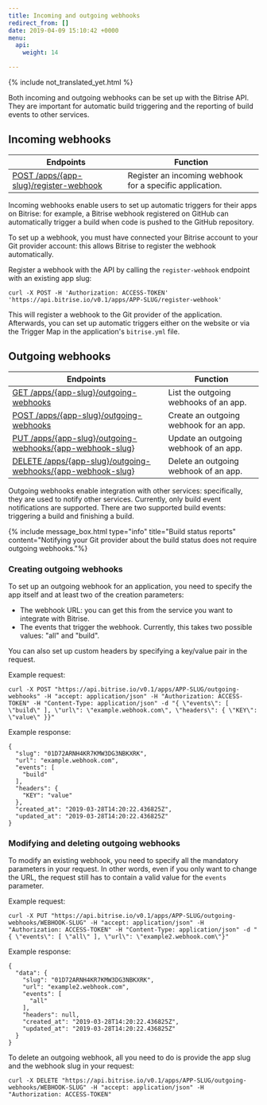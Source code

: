 ```yaml
---
title: Incoming and outgoing webhooks
redirect_from: []
date: 2019-04-09 15:10:42 +0000
menu:
  api:
    weight: 14

---
```

{% include not_translated_yet.html %}

Both incoming and outgoing webhooks can be set up with the Bitrise API. They are important for automatic build triggering and the reporting of build events to other services.

## Incoming webhooks

| Endpoints | Function |
| --- | --- |
| [POST /apps/{app-slug}/register-webhook](https://api-docs.bitrise.io/#/app-setup/app-webhook-create) | Register an incoming webhook for a specific application. |

Incoming webhooks enable users to set up automatic triggers for their apps on Bitrise: for example, a Bitrise webhook registered on GitHub can automatically trigger a build when code is pushed to the GitHub repository.

To set up a webhook, you must have connected your Bitrise account to your Git provider account: this allows Bitrise to register the webhook automatically.

Register a webhook with the API by calling the `register-webhook` endpoint with an existing app slug:

    curl -X POST -H 'Authorization: ACCESS-TOKEN' 'https://api.bitrise.io/v0.1/apps/APP-SLUG/register-webhook'

This will register a webhook to the Git provider of the application. Afterwards, you can set up automatic triggers either on the website or via the Trigger Map in the application's `bitrise.yml` file.

## Outgoing webhooks

| Endpoints | Function |
| --- | --- |
| [GET /apps/{app-slug}/outgoing-webhooks](https://api-docs.bitrise.io/#/outgoing-webhook/outgoing-webhook-list) | List the outgoing webhooks of an app. |
| [POST /apps/{app-slug}/outgoing-webhooks](https://api-docs.bitrise.io/#/outgoing-webhook/outgoing-webhook-create) | Create an outgoing webhook for an app. |
| [PUT /apps/{app-slug}/outgoing-webhooks/{app-webhook-slug}](https://api-docs.bitrise.io/#/outgoing-webhook/outgoing-webhook-update) | Update an outgoing webhook of an app. |
| [DELETE /apps/{app-slug}/outgoing-webhooks/{app-webhook-slug}](https://api-docs.bitrise.io/#/outgoing-webhook/outgoing-webhook-delete) | Delete an outgoing webhook of an app. |

Outgoing webhooks enable integration with other services: specifically, they are used to notify other services. Currently, only build event notifications are supported. There are two supported build events: triggering a build and finishing a build.

{% include message_box.html type="info" title="Build status reports" content="Notifying your Git provider about the build status does not require outgoing webhooks."%}

### Creating outgoing webhooks

To set up an outgoing webhook for an application, you need to specify the app itself and at least two of the creation parameters:

* The webhook URL: you can get this from the service you want to integrate with Bitrise.
* The events that trigger the webhook. Currently, this takes two possible values: "all" and "build".

You can also set up custom headers by specifying a key/value pair in the request.

Example request:

    curl -X POST "https://api.bitrise.io/v0.1/apps/APP-SLUG/outgoing-webhooks" -H "accept: application/json" -H "Authorization: ACCESS-TOKEN" -H "Content-Type: application/json" -d "{ \"events\": [ \"build\" ], \"url\": \"example.webhook.com\", \"headers\": { \"KEY\": \"value\" }}"

Example response:

    {
      "slug": "01D72ARNH4KR7KMW3DG3NBKXRK",
      "url": "example.webhook.com",
      "events": [
        "build"
      ],
      "headers": {
        "KEY": "value"
      },
      "created_at": "2019-03-28T14:20:22.436825Z",
      "updated_at": "2019-03-28T14:20:22.436825Z"
    }

### Modifying and deleting outgoing webhooks

To modify an existing webhook, you need to specify all the mandatory parameters in your request. In other words, even if you only want to change the URL, the request still has to contain a valid value for the `events` parameter.

Example request:

    curl -X PUT "https://api.bitrise.io/v0.1/apps/APP-SLUG/outgoing-webhooks/WEBHOOK-SLUG" -H "accept: application/json" -H "Authorization: ACCESS-TOKEN" -H "Content-Type: application/json" -d "{ \"events\": [ \"all\" ], \"url\": \"example2.webhook.com\"}"

Example response:

    {
      "data": {
        "slug": "01D72ARNH4KR7KMW3DG3NBKXRK",
        "url": "example2.webhook.com",
        "events": [
          "all"
        ],
        "headers": null,
        "created_at": "2019-03-28T14:20:22.436825Z",
        "updated_at": "2019-03-28T14:20:22.436825Z"
      }
    }

To delete an outgoing webhook, all you need to do is provide the app slug and the webhook slug in your request:

    curl -X DELETE "https://api.bitrise.io/v0.1/apps/APP-SLUG/outgoing-webhooks/WEBHOOK-SLUG" -H "accept: application/json" -H "Authorization: ACCESS-TOKEN"